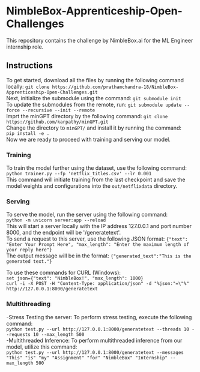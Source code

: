 # NimbleBox-Apprenticeship-Open-Challenges
This repository contains the challenge by NimbleBox.ai for the ML Engineer internship role.<br/>

## Instructions
To get started, download all the files by running the following command locally: `git clone https://github.com/prathamchandra-18/NimbleBox-Apprenticeship-Open-Challenges.git`<br/>
Next, initialize the submodule using the command: `git submodule init` <br/>
To update the submodules from the remote, run: `git submodule update --force --recursive --init --remote`<br/>
Imprt the minGPT directory by the following command: `git clone https://github.com/karpathy/minGPT.git`<br/>
Change the directory to `minGPT/` and install it by running the command: <br/>
`pip install -e .` <br/>
Now we are ready to proceed with training and serving our model.

### Training
To train the model further using the dataset, use the following command: <br/>
`python trainer.py --fp 'netflix_titles.csv' --lr 0.001` <br/>
This command will initiate training from the last checkpoint and save the model weights and configurations into the `out/netflixdata` directory. <br/>

### Serving
To serve the model, run the server using the following command: <br/>
`python -m uvicorn server:app --reload` <br/>
This will start a server locally with the IP address 127.0.0.1 and port number 8000, and the endpoint will be '/generatetext'.<br/>
To send a request to this server, use the following JSON format: `{"text": "Enter Your Prompt Here", "max_length": "Enter the maximum length of your reply here"}`<br/>
The output message will be in the format: `{"generated_text":"This is the generated text."}`<br/>

To use these commands for CURL (Windows): <br/>
`set json={"text": "NimbleBox!", "max_length": 1000}` <br/>
`curl -i -X POST -H "Content-Type: application/json" -d "%json:"=\"%" http://127.0.0.1:8000/generatetext` <br/>

### Multithreading
-Stress Testing the server: To perform stress testing, execute the following command: <br/> `python test.py --url http://127.0.0.1:8000/generatetext --threads 10 --requests 10 --max_length 500`<br/>
-Multithreaded Inference: To perform multithreaded inference from our model, utilize this command: <br/> `python test.py --url http://127.0.0.1:8000/generatetext --messages "This" "is" "my" "Assignment" "for" "NimbleBox" "Internship" --max_length 500`







